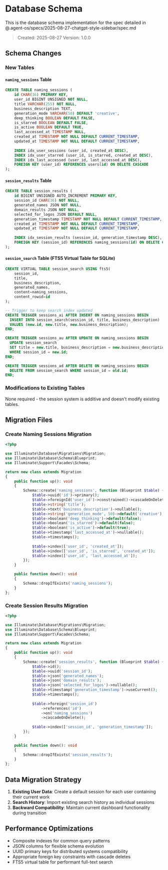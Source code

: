# Database Schema

This is the database schema implementation for the spec detailed in @.agent-os/specs/2025-08-27-chatgpt-style-sidebar/spec.md

> Created: 2025-08-27
> Version: 1.0.0

## Schema Changes

### New Tables

#### `naming_sessions` Table
```sql
CREATE TABLE naming_sessions (
    id CHAR(36) PRIMARY KEY,
    user_id BIGINT UNSIGNED NOT NULL,
    title VARCHAR(255) NOT NULL,
    business_description TEXT,
    generation_mode VARCHAR(50) DEFAULT 'creative',
    deep_thinking BOOLEAN DEFAULT FALSE,
    is_starred BOOLEAN DEFAULT FALSE,
    is_active BOOLEAN DEFAULT TRUE,
    last_accessed_at TIMESTAMP NULL,
    created_at TIMESTAMP NOT NULL DEFAULT CURRENT_TIMESTAMP,
    updated_at TIMESTAMP NOT NULL DEFAULT CURRENT_TIMESTAMP,
    
    INDEX idx_user_sessions (user_id, created_at DESC),
    INDEX idx_user_starred (user_id, is_starred, created_at DESC),
    INDEX idx_last_accessed (user_id, last_accessed_at DESC),
    FOREIGN KEY (user_id) REFERENCES users(id) ON DELETE CASCADE
);
```

#### `session_results` Table
```sql
CREATE TABLE session_results (
    id BIGINT UNSIGNED AUTO_INCREMENT PRIMARY KEY,
    session_id CHAR(36) NOT NULL,
    generated_names JSON NOT NULL,
    domain_results JSON NOT NULL,
    selected_for_logos JSON DEFAULT NULL,
    generation_timestamp TIMESTAMP NOT NULL DEFAULT CURRENT_TIMESTAMP,
    created_at TIMESTAMP NOT NULL DEFAULT CURRENT_TIMESTAMP,
    updated_at TIMESTAMP NOT NULL DEFAULT CURRENT_TIMESTAMP,
    
    INDEX idx_session_results (session_id, generation_timestamp DESC),
    FOREIGN KEY (session_id) REFERENCES naming_sessions(id) ON DELETE CASCADE
);
```

#### `session_search` Table (FTS5 Virtual Table for SQLite)
```sql
CREATE VIRTUAL TABLE session_search USING fts5(
    session_id,
    title,
    business_description,
    generated_names,
    content=naming_sessions,
    content_rowid=id
);

-- Trigger to keep search index updated
CREATE TRIGGER sessions_ai AFTER INSERT ON naming_sessions BEGIN
  INSERT INTO session_search(session_id, title, business_description) 
  VALUES (new.id, new.title, new.business_description);
END;

CREATE TRIGGER sessions_au AFTER UPDATE ON naming_sessions BEGIN
  UPDATE session_search 
  SET title = new.title, business_description = new.business_description
  WHERE session_id = new.id;
END;

CREATE TRIGGER sessions_ad AFTER DELETE ON naming_sessions BEGIN
  DELETE FROM session_search WHERE session_id = old.id;
END;
```

### Modifications to Existing Tables

None required - the session system is additive and doesn't modify existing tables.

## Migration Files

### Create Naming Sessions Migration
```php
<?php

use Illuminate\Database\Migrations\Migration;
use Illuminate\Database\Schema\Blueprint;
use Illuminate\Support\Facades\Schema;

return new class extends Migration
{
    public function up(): void
    {
        Schema::create('naming_sessions', function (Blueprint $table) {
            $table->uuid('id')->primary();
            $table->foreignId('user_id')->constrained()->cascadeOnDelete();
            $table->string('title');
            $table->text('business_description')->nullable();
            $table->string('generation_mode', 50)->default('creative');
            $table->boolean('deep_thinking')->default(false);
            $table->boolean('is_starred')->default(false);
            $table->boolean('is_active')->default(true);
            $table->timestamp('last_accessed_at')->nullable();
            $table->timestamps();
            
            $table->index(['user_id', 'created_at']);
            $table->index(['user_id', 'is_starred', 'created_at']);
            $table->index(['user_id', 'last_accessed_at']);
        });
    }

    public function down(): void
    {
        Schema::dropIfExists('naming_sessions');
    }
};
```

### Create Session Results Migration
```php
<?php

use Illuminate\Database\Migrations\Migration;
use Illuminate\Database\Schema\Blueprint;
use Illuminate\Support\Facades\Schema;

return new class extends Migration
{
    public function up(): void
    {
        Schema::create('session_results', function (Blueprint $table) {
            $table->id();
            $table->uuid('session_id');
            $table->json('generated_names');
            $table->json('domain_results');
            $table->json('selected_for_logos')->nullable();
            $table->timestamp('generation_timestamp')->useCurrent();
            $table->timestamps();
            
            $table->foreign('session_id')
                ->references('id')
                ->on('naming_sessions')
                ->cascadeOnDelete();
                
            $table->index(['session_id', 'generation_timestamp']);
        });
    }

    public function down(): void
    {
        Schema::dropIfExists('session_results');
    }
};
```

## Data Migration Strategy

1. **Existing User Data**: Create a default session for each user containing their current work
2. **Search History**: Import existing search history as individual sessions
3. **Backward Compatibility**: Maintain current dashboard functionality during transition

## Performance Optimizations

- Composite indexes for common query patterns
- JSON columns for flexible schema evolution
- UUID primary keys for distributed systems compatibility
- Appropriate foreign key constraints with cascade deletes
- FTS5 virtual table for performant full-text search